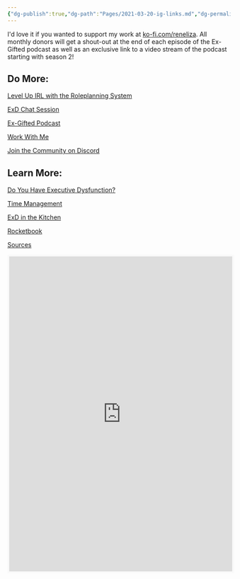 ```yaml
---
{"dg-publish":true,"dg-path":"Pages/2021-03-20-ig-links.md","dg-permalink":"links","permalink":"/links/","title":"Social Links","noteIcon":"","created":"","updated":"2023-08-03T17:08:26.000-04:00"}
---
```



I'd love it if you wanted to support my work at [ko-fi.com/reneliza](http://ko-fi.com/reneliza). All monthly donors will get a shout-out at the end of each episode of the Ex-Gifted podcast as well as an exclusive link to a video stream of the podcast starting with season 2!

## Do More:

[Level Up IRL with the Roleplanning System](https://ko-fi.com/reneliza/shop)

[ExD Chat Session](https://tidycal.com/chaoticorganized)

[Ex-Gifted Podcast](https://chaoticorganized.com/exgifted/)

[Work With Me](https://chaoticorganized.com/work-with-me/)

[Join the Community on Discord](https://discord.gg/X27KfAZGTD)

## Learn More:

[Do You Have Executive Dysfunction?](https://chaoticorganized.com/what-is-executive-dysfunction/)

[Time Management](https://chaoticorganized.com/time-management-for-executive-dysfunction/)

[ExD in the Kitchen](https://chaoticorganized.com/kitchen/)

[Rocketbook](https://chaoticorganized.com/?s=rocketbook)

[Sources](https://chaoticorganized.com/sources)

<iframe src="https://ko-fi.com/reneliza/?hidefeed=true&amp;widget=true&amp;embed=true&amp;preview=true" style="border:none;width:100%;padding:4px;background:#f9f9f9;" height="712" title="reneliza"></iframe>
